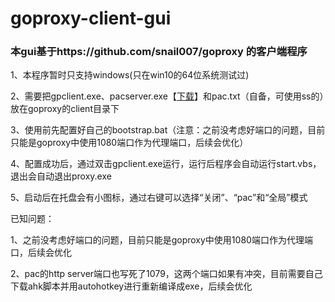 # goproxy-client-gui
### 本gui基于https://github.com/snail007/goproxy 的客户端程序

1、本程序暂时只支持windows(只在win10的64位系统测试过)

2、需要把gpclient.exe、pacserver.exe【[下载](https://github.com/fuhuo/goproxy-client-gui/releases)】和pac.txt（自备，可使用ss的）放在goproxy的client目录下

3、使用前先配置好自己的bootstrap.bat（注意：之前没考虑好端口的问题，目前只能是goproxy中使用1080端口作为代理端口，后续会优化）

4、配置成功后，通过双击gpclient.exe运行，运行后程序会自动运行start.vbs，退出会自动退出proxy.exe

5、启动后在托盘会有小图标，通过右键可以选择“关闭”、“pac”和“全局”模式

已知问题：

1、之前没考虑好端口的问题，目前只能是goproxy中使用1080端口作为代理端口，后续会优化

2、pac的http server端口也写死了1079，这两个端口如果有冲突，目前需要自己下载ahk脚本并用autohotkey进行重新编译成exe，后续会优化
